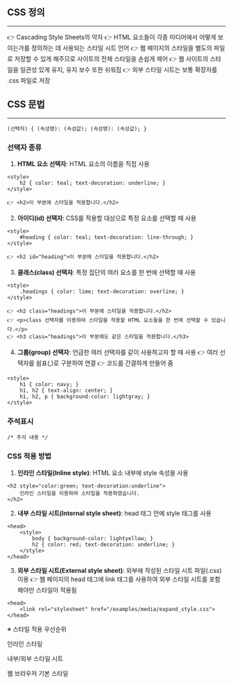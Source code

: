 ## CSS 정의
---
👉 Cascading Style Sheets의 약자
👉 HTML 요소들이 각종 미디어에서 어떻게 보이는가를 정의하는 데 사용되는 스타일 시트 언어
👉 웹 페이지의 스타일을 별도의 파일로 저장할 수 있게 해주므로 사이트의 전체 스타일을 손쉽게 제어
👉 웹 사이트의 스타일을 일관성 있게 유지, 유지 보수 또한 쉬워짐
👉 외부 스타일 시트는 보통 확장자를 .css 파일로 저장

## CSS 문법
---
```
(선택자) { (속성명): (속성값); (속성명): (속성값); }
```

### 선택자 종류

1. **HTML 요소 선택자**: HTML 요소의 이름을 직접 사용
```
<style>
	h2 { color: teal; text-decoration: underline; }
</style>

👉 <h2>이 부분에 스타일을 적용합니다.</h2>
```

2. **아이디(id) 선택자**: CSS를 적용할 대상으로 특정 요소를 선택할 때 사용

```
<style>
	#heading { color: teal; text-decoration: line-through; }
</style>

👉 <h2 id="heading">이 부분에 스타일을 적용합니다.</h2>
```

3. **클래스(class) 선택자**: 특정 집단의 여러 요소를 한 번에 선택할 때 사용

```
<style>
	.headings { color: lime; text-decoration: overline; }
</style>

👉 <h2 class="headings">이 부분에 스타일을 적용합니다.</h2>
👉 <p>class 선택자를 이용하여 스타일을 적용할 HTML 요소들을 한 번에 선택할 수 있습니다.</p>
👉 <h3 class="headings">이 부분에도 같은 스타일을 적용합니다.</h3>
```

4. **그룹(group) 선택자**: 언급한 여러 선택자를 같이 사용하고자 할 때 사용
👉 여러 선택자를 쉼표(,)로 구분하여 연결
👉 코드를 간결하게 만들어 줌

```
<style>
	h1 { color: navy; }
	h1, h2 { text-align: center; }
	h1, h2, p { background-color: lightgray; }
</style>
```

### 주석표시

```
/* 주석 내용 */
```

### CSS 적용 방법

1. **인라인 스타일(Inline style)**: HTML 요소 내부에 style 속성을 사용

```
<h2 style="color:green; text-decoration:underline">
	인라인 스타일을 이용하여 스타일을 적용하였습니다.
</h2>
```

2. **내부 스타일 시트(Internal style sheet)**: head 태그 안에 style 태그를 사용

```
<head>
	<style>
		body { background-color: lightyellow; }
		h2 { color: red; text-decoration: underline; }
	</style>
</head>
```

3. **외부 스타일 시트(External style sheet)**: 외부에 작성된 스타일 시트 파일(.css) 이용
👉 웹 페이지의 head 태그에 link 태그를 사용하여 외부 스타일 시트를 포함해야만 스타일이 적용됨

```
<head>
	<link rel="stylesheet" href="/examples/media/expand_style.css">
</head>
```

※ 스타일 적용 우선순위

인라인 스타일

내부/외부 스타일 시트

웹 브라우저 기본 스타일